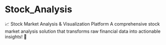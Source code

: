# Stock_Analysis
 📈 Stock Market Analysis &amp; Visualization Platform  A comprehensive stock market analysis solution that transforms raw financial data into actionable insights! 🚀   
